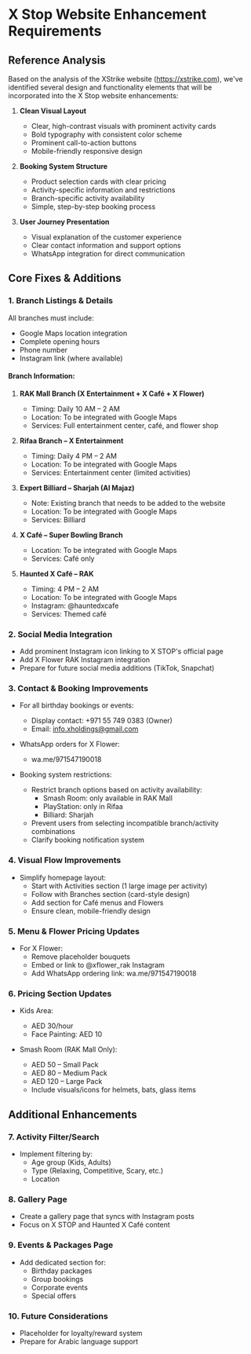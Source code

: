 # X Stop Website Enhancement Requirements

## Reference Analysis
Based on the analysis of the XStrike website (https://xstrike.com), we've identified several design and functionality elements that will be incorporated into the X Stop website enhancements:

1. **Clean Visual Layout**
   - Clear, high-contrast visuals with prominent activity cards
   - Bold typography with consistent color scheme
   - Prominent call-to-action buttons
   - Mobile-friendly responsive design

2. **Booking System Structure**
   - Product selection cards with clear pricing
   - Activity-specific information and restrictions
   - Branch-specific activity availability
   - Simple, step-by-step booking process

3. **User Journey Presentation**
   - Visual explanation of the customer experience
   - Clear contact information and support options
   - WhatsApp integration for direct communication

## Core Fixes & Additions

### 1. Branch Listings & Details
All branches must include:
- Google Maps location integration
- Complete opening hours
- Phone number
- Instagram link (where available)

#### Branch Information:
1. **RAK Mall Branch (X Entertainment + X Café + X Flower)**
   - Timing: Daily 10 AM – 2 AM
   - Location: To be integrated with Google Maps
   - Services: Full entertainment center, café, and flower shop

2. **Rifaa Branch – X Entertainment**
   - Timing: Daily 4 PM – 2 AM
   - Location: To be integrated with Google Maps
   - Services: Entertainment center (limited activities)

3. **Expert Billiard – Sharjah (Al Majaz)**
   - Note: Existing branch that needs to be added to the website
   - Location: To be integrated with Google Maps
   - Services: Billiard

4. **X Café – Super Bowling Branch**
   - Location: To be integrated with Google Maps
   - Services: Café only

5. **Haunted X Café – RAK**
   - Timing: 4 PM – 2 AM
   - Location: To be integrated with Google Maps
   - Instagram: @hauntedxcafe
   - Services: Themed café

### 2. Social Media Integration
- Add prominent Instagram icon linking to X STOP's official page
- Add X Flower RAK Instagram integration
- Prepare for future social media additions (TikTok, Snapchat)

### 3. Contact & Booking Improvements
- For all birthday bookings or events:
  - Display contact: +971 55 749 0383 (Owner)
  - Email: info.xholdings@gmail.com

- WhatsApp orders for X Flower:
  - wa.me/971547190018

- Booking system restrictions:
  - Restrict branch options based on activity availability:
    - Smash Room: only available in RAK Mall
    - PlayStation: only in Rifaa
    - Billiard: Sharjah
  - Prevent users from selecting incompatible branch/activity combinations
  - Clarify booking notification system

### 4. Visual Flow Improvements
- Simplify homepage layout:
  - Start with Activities section (1 large image per activity)
  - Follow with Branches section (card-style design)
  - Add section for Café menus and Flowers
  - Ensure clean, mobile-friendly design

### 5. Menu & Flower Pricing Updates
- For X Flower:
  - Remove placeholder bouquets
  - Embed or link to @xflower_rak Instagram
  - Add WhatsApp ordering link: wa.me/971547190018

### 6. Pricing Section Updates
- Kids Area:
  - AED 30/hour
  - Face Painting: AED 10

- Smash Room (RAK Mall Only):
  - AED 50 – Small Pack
  - AED 80 – Medium Pack
  - AED 120 – Large Pack
  - Include visuals/icons for helmets, bats, glass items

## Additional Enhancements

### 7. Activity Filter/Search
- Implement filtering by:
  - Age group (Kids, Adults)
  - Type (Relaxing, Competitive, Scary, etc.)
  - Location

### 8. Gallery Page
- Create a gallery page that syncs with Instagram posts
- Focus on X STOP and Haunted X Café content

### 9. Events & Packages Page
- Add dedicated section for:
  - Birthday packages
  - Group bookings
  - Corporate events
  - Special offers

### 10. Future Considerations
- Placeholder for loyalty/reward system
- Prepare for Arabic language support

